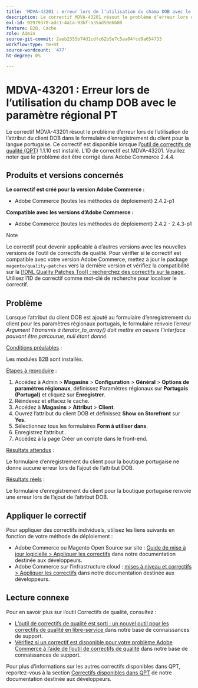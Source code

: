 ```yaml
---
title: 'MDVA-43201 : erreur lors de l’utilisation du champ DOB avec le paramètre régional PT'
description: Le correctif MDVA-43201 résout le problème d’erreur lors de l’utilisation de l’attribut du client DOB dans le formulaire d’enregistrement du client pour la langue portugaise. Ce correctif est disponible lorsque l’[outil de correctifs de qualité (QPT)](/help/announcements/adobe-commerce-announcements/magento-quality-patches-released-new-tool-to-self-serve-quality-patches.md) 1.1.10 est installé. L’ID de correctif est MDVA-43201. Veuillez noter que le problème doit être corrigé dans Adobe Commerce 2.4.4.
exl-id: 02979378-adc1-4a1a-93bf-a35ad50e6b80
feature: B2B, Cache
role: Admin
source-git-commit: 2aeb2355b74d1cdfc62b5e7c5aa04fcd0a654733
workflow-type: tm+mt
source-wordcount: '477'
ht-degree: 0%

---
```


# MDVA-43201 : Erreur lors de l’utilisation du champ DOB avec le paramètre régional PT

Le correctif MDVA-43201 résout le problème d’erreur lors de l’utilisation de l’attribut du client DOB dans le formulaire d’enregistrement du client pour la langue portugaise. Ce correctif est disponible lorsque l’[outil de correctifs de qualité (QPT)](/help/announcements/adobe-commerce-announcements/magento-quality-patches-released-new-tool-to-self-serve-quality-patches.md) 1.1.10 est installé. L’ID de correctif est MDVA-43201. Veuillez noter que le problème doit être corrigé dans Adobe Commerce 2.4.4.

## Produits et versions concernés

**Le correctif est créé pour la version Adobe Commerce :**

* Adobe Commerce (toutes les méthodes de déploiement) 2.4.2-p1

**Compatible avec les versions d’Adobe Commerce :**

* Adobe Commerce (toutes les méthodes de déploiement) 2.4.2 - 2.4.3-p1

>[!NOTE]
>
>Le correctif peut devenir applicable à d’autres versions avec les nouvelles versions de l’outil de correctifs de qualité. Pour vérifier si le correctif est compatible avec votre version Adobe Commerce, mettez à jour le package `magento/quality-patches` vers la dernière version et vérifiez la compatibilité sur la [[!DNL Quality Patches Tool] : recherchez des correctifs sur la page ](https://experienceleague.adobe.com/tools/commerce-quality-patches/index.html?lang=fr). Utilisez l’ID de correctif comme mot-clé de recherche pour localiser le correctif.

## Problème

Lorsque l’attribut du client DOB est ajouté au formulaire d’enregistrement du client pour les paramètres régionaux portugais, le formulaire renvoie l’erreur *Argument 1 transmis à iterator_to_array() doit mettre en oeuvre l’interface pouvant être parcourue, null étant donné*.

<u>Conditions préalables</u> :

Les modules B2B sont installés.

<u>Étapes à reproduire</u> :

1. Accédez à Admin > **Magasins** > **Configuration** > **Général** > **Options de paramètres régionaux**, définissez Paramètres régionaux sur **Portugais (Portugal)** et cliquez sur **Enregistrer**.
1. Réindexez et effacez le cache.
1. Accédez à **Magasins** > **Attribut** > **Client**.
1. Ouvrez l’attribut du client DOB et définissez **Show on Storefront** sur **Yes**.
1. Sélectionnez tous les formulaires **Form à utiliser dans**.
1. Enregistrez l’attribut .
1. Accédez à la page Créer un compte dans le front-end.

<u>Résultats attendus</u> :

Le formulaire d’enregistrement du client pour la boutique portugaise ne donne aucune erreur lors de l’ajout de l’attribut DOB.

<u>Résultats réels</u> :

Le formulaire d’enregistrement du client pour la boutique portugaise renvoie une erreur lors de l’ajout de l’attribut DOB.

## Appliquer le correctif

Pour appliquer des correctifs individuels, utilisez les liens suivants en fonction de votre méthode de déploiement :

* Adobe Commerce ou Magento Open Source sur site : [Guide de mise à jour logicielle > Appliquer les correctifs](https://experienceleague.adobe.com/fr/docs/commerce-operations/tools/quality-patches-tool/usage) dans notre documentation destinée aux développeurs.
* Adobe Commerce sur l’infrastructure cloud : [mises à niveau et correctifs > Appliquer les correctifs](https://experienceleague.adobe.com/fr/docs/commerce-cloud-service/user-guide/develop/upgrade/apply-patches) dans notre documentation destinée aux développeurs.

## Lecture connexe

Pour en savoir plus sur l’outil Correctifs de qualité, consultez :

* [ L’outil de correctifs de qualité est sorti : un nouvel outil pour les correctifs de qualité en libre-service ](/help/announcements/adobe-commerce-announcements/magento-quality-patches-released-new-tool-to-self-serve-quality-patches.md) dans notre base de connaissances de support.
* [Vérifiez si un correctif est disponible pour votre problème Adobe Commerce à l’aide de l’outil de correctifs de qualité](/help/support-tools/patches-available-in-qpt-tool/check-patch-for-magento-issue-with-magento-quality-patches.md) dans notre base de connaissances de support.

Pour plus d’informations sur les autres correctifs disponibles dans QPT, reportez-vous à la section [Correctifs disponibles dans QPT](https://experienceleague.adobe.com/tools/commerce-quality-patches/index.html?lang=fr) de notre documentation destinée aux développeurs.

